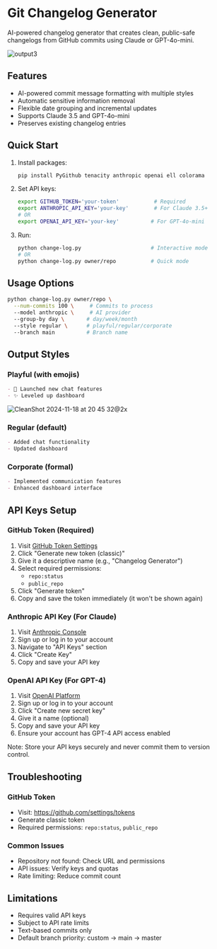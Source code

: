 # Git Changelog Generator

AI-powered changelog generator that creates clean, public-safe changelogs from GitHub commits using Claude or GPT-4o-mini.

![output3](https://github.com/user-attachments/assets/8c4ced91-1e1c-4b6f-a394-b4f2b84c28e0)

## Features

- AI-powered commit message formatting with multiple styles
- Automatic sensitive information removal
- Flexible date grouping and incremental updates
- Supports Claude 3.5 and GPT-4o-mini
- Preserves existing changelog entries

## Quick Start

1. Install packages:
   ```bash
   pip install PyGithub tenacity anthropic openai ell colorama
   ```

2. Set API keys:
   ```bash
   export GITHUB_TOKEN='your-token'           # Required
   export ANTHROPIC_API_KEY='your-key'        # For Claude 3.5+
   # OR
   export OPENAI_API_KEY='your-key'          # For GPT-4o-mini
   ```

3. Run:
   ```bash
   python change-log.py                      # Interactive mode
   # OR
   python change-log.py owner/repo           # Quick mode
   ```

## Usage Options

```bash
python change-log.py owner/repo \
  --num-commits 100 \     # Commits to process
  --model anthropic \     # AI provider
  --group-by day \       # day/week/month
  --style regular \      # playful/regular/corporate
  --branch main          # Branch name
```

## Output Styles

### Playful (with emojis)
```markdown
- 🚀 Launched new chat features
- ✨ Leveled up dashboard
```

![CleanShot 2024-11-18 at 20 45 32@2x](https://github.com/user-attachments/assets/d7df1010-48ae-4845-9b46-6ec648aefdb9)

### Regular (default)
```markdown
- Added chat functionality
- Updated dashboard
```

### Corporate (formal)
```markdown
- Implemented communication features
- Enhanced dashboard interface
```

## API Keys Setup

### GitHub Token (Required)
1. Visit [GitHub Token Settings](https://github.com/settings/tokens)
2. Click "Generate new token (classic)"
3. Give it a descriptive name (e.g., "Changelog Generator")
4. Select required permissions:
   - `repo:status`
   - `public_repo`
5. Click "Generate token"
6. Copy and save the token immediately (it won't be shown again)

### Anthropic API Key (For Claude)
1. Visit [Anthropic Console](https://console.anthropic.com/)
2. Sign up or log in to your account
3. Navigate to "API Keys" section
4. Click "Create Key"
5. Copy and save your API key

### OpenAI API Key (For GPT-4)
1. Visit [OpenAI Platform](https://platform.openai.com/api-keys)
2. Sign up or log in to your account
3. Click "Create new secret key"
4. Give it a name (optional)
5. Copy and save your API key
6. Ensure your account has GPT-4 API access enabled

Note: Store your API keys securely and never commit them to version control.

## Troubleshooting

### GitHub Token
- Visit: https://github.com/settings/tokens
- Generate classic token
- Required permissions: `repo:status`, `public_repo`

### Common Issues
- Repository not found: Check URL and permissions
- API issues: Verify keys and quotas
- Rate limiting: Reduce commit count

## Limitations

- Requires valid API keys
- Subject to API rate limits
- Text-based commits only
- Default branch priority: custom → main → master
